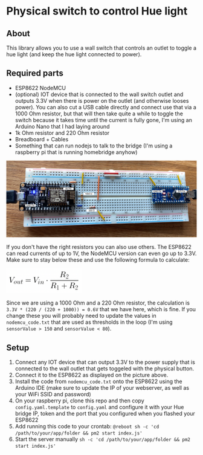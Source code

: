 # Physical switch to control Hue light

## About

This library allows you to use a wall switch that controls an outlet to toggle a hue light (and keep the hue light connected to power).

## Required parts
- ESP8622 NodeMCU
- (optional) IOT device that is connected to the wall switch outlet and outputs 3.3V when there is power on the outlet (and otherwise looses power). You can also cut a USB cable directly and connect use that via a 1000 Ohm resistor, but that will then take quite a while to toggle the switch because it takes time until the current is fully gone, I'm using an Arduino Nano that I had laying around
- 1k Ohm resistor and 220 Ohm resistor
- Breadboard + Cables
- Something that can run nodejs to talk to the bridge (I'm using a raspberry pi that is running homebridge anyhow)

![Board Layout](https://github.com/CarlAmbroselli/hue-physical-switch-control/blob/main/images/layout.jpg?raw=true)

If you don't have the right resistors you can also use others. The ESP8622 can read currents of up to 1V, the NodeMCU version can even go up to 3.3V. Make sure to stay below these and use the following formula to calculate:

<img width="200" alt="Formula" src="https://github.com/CarlAmbroselli/hue-physical-switch-control/blob/main/images/formula.png?raw=true">

Since we are using a 1000 Ohm and a 220 Ohm resistor, the calculation is `3.3V * (220 / (220 + 1000)) = 0.6V` that we have here, which is fine. If you change these you will probably need to update the values in `nodemcu_code.txt` that are used as thresholds in the loop (I'm using `sensorValue > 150` and `sensorValue < 80`).

## Setup

1. Connect any IOT device that can output 3.3V to the power supply that is connected to the wall outlet that gets toggeled with the physical button.
2. Connect it to the ESP8622 as displayed on the picture above.
3. Install the code from `nodemcu_code.txt` onto the ESP8622 using the Arduino IDE (make sure to update the IP of your webserver, as well as your WiFi SSID and password)
4. On your raspberry pi, clone this repo and then copy `config.yaml.template` to `config.yaml` and configure it with your Hue bridge IP, token and the port that you configured when you flashed your ESP8622
5. Add running this code to your crontab: `@reboot sh -c 'cd /path/to/your/app/folder && pm2 start index.js'`
6. Start the server manually `sh -c 'cd /path/to/your/app/folder && pm2 start index.js'`
